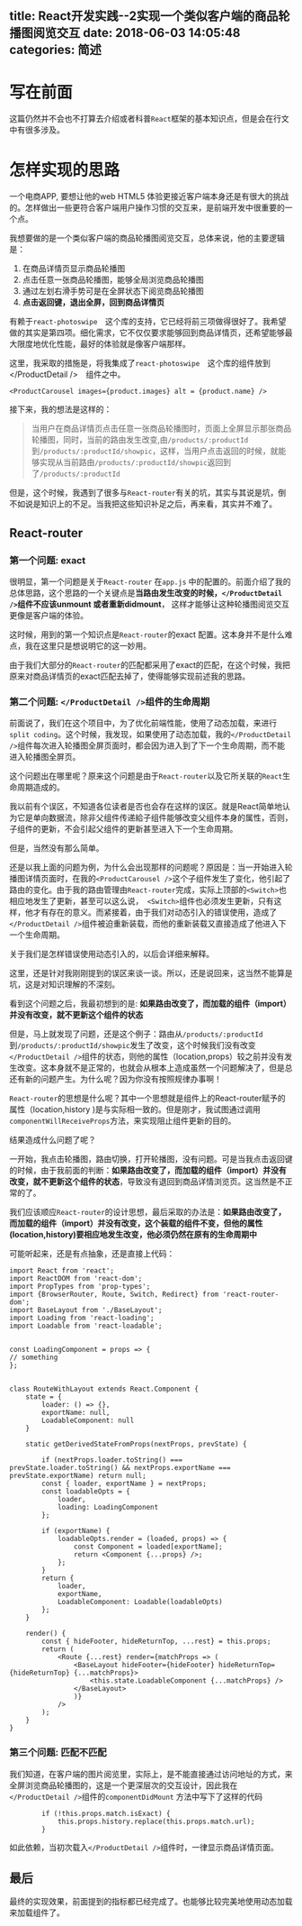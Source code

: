 title: React开发实践--2实现一个类似客户端的商品轮播图阅览交互
date: 2018-06-03 14:05:48
categories: 简述
  --- 


# 写在前面

这篇仍然并不会也不打算去介绍或者科普`React`框架的基本知识点，但是会在行文中有很多涉及。

# 怎样实现的思路

一个电商APP, 要想让他的web HTML5 体验更接近客户端本身还是有很大的挑战的。怎样做出一些更符合客户端用户操作习惯的交互来，是前端开发中很重要的一个点。

我想要做的是一个类似客户端的商品轮播图阅览交互，总体来说，他的主要逻辑是：

1.  在商品详情页显示商品轮播图
2. 点击任意一张商品轮播图，能够全局浏览商品轮播图
3. 通过左划右滑手势可是在全屏状态下阅览商品轮播图
4. **点击返回键，退出全屏，回到商品详情页**

有赖于`react-photoswipe`　这个库的支持，它已经将前三项做得很好了。我希望做的其实是第四项。细化需求，它不仅仅要求能够回到商品详情页，还希望能够最大限度地优化性能，最好的体验就是像客户端那样。

这里，我采取的措施是，将我集成了`react-photoswipe`　这个库的组件放到</ProductDetail />　组件之中。           

```
<ProductCarousel images={product.images} alt = {product.name} />
```

接下来，我的想法是这样的：

>当用户在商品详情页点击任意一张商品轮播图时，页面上全屏显示那张商品轮播图，同时，当前的路由发生改变,由`/products/:productId` 到`/products/:productId/showpic`，这样，当用户点击返回的时候，就能够实现从当前路由`/products/:productId/showpic`返回到了`/products/:productId`

但是，这个时候，我遇到了很多与`React-router`有关的坑，其实与其说是坑，倒不如说是知识上的不足。当我把这些知识补足之后，再来看，其实并不难了。

## React-router

### 第一个问题: exact

很明显，第一个问题是关于`React-router` 在`app.js` 中的配置的。前面介绍了我的总体思路，这个思路的一个关键点是**当路由发生改变的时候，`</ProductDetail />`组件不应该unmount 或者重新didmount**， 这样才能够让这种轮播图阅览交互更像是客户端的体验。

这时候，用到的第一个知识点是`React-router`的exact 配置。这本身并不是什么难点，我在这里只是想说明它的这一妙用。

由于我们大部分的`React-router`的匹配都采用了exact的匹配，在这个时候，我把原来对商品详情页的exact匹配去掉了，使得能够实现前述我的思路。

### 第二个问题: `</ProductDetail />`组件的生命周期

前面说了，我们在这个项目中，为了优化前端性能，使用了动态加载，来进行`split coding`。这个时候，我发现，如果使用了动态加载，我的`</ProductDetail />`组件每次进入轮播图全屏页面时，都会因为进入到了下一个生命周期，而不能进入轮播图全屏页。

这个问题出在哪里呢？原来这个问题是由于`React-router`以及它所关联的`React`生命周期造成的。

我以前有个误区，不知道各位读者是否也会存在这样的误区。就是React简单地认为它是单向数据流，除非父组件传递給子组件能够改变父组件本身的属性，否则，子组件的更新，不会引起父组件的更新甚至进入下一个生命周期。

但是，当然没有那么简单。

还是以我上面的问题为例，为什么会出现那样的问题呢？原因是：当一开始进入轮播图详情页面时，在我的`<ProductCarousel />`这个子组件发生了变化，他引起了路由的变化。由于我的路由管理由`React-router`完成，实际上顶部的` <Switch>
`也相应地发生了更新，甚至可以这么说，` <Switch>`组件也必须发生更新，只有这样，他才有存在的意义。而紧接着，由于我们对动态引入的错误使用，造成了`</ProductDetail />`组件被迫重新装载，而他的重新装载又直接造成了他进入下一个生命周期。

关于我们是怎样错误使用动态引入的，以后会详细来解释。

这里，还是针对我刚刚提到的误区来谈一谈。所以，还是说回来，这当然不能算是坑，这是对知识理解的不深刻。

看到这个问题之后，我最初想到的是: **如果路由改变了，而加载的组件（import）并没有改变，就不更新这个组件的状态**

但是，马上就发现了问题，还是这个例子：路由从`/products/:productId` 到`/products/:productId/showpic`发生了改变，这个时候我们没有改变`</ProductDetail />`组件的状态，则他的属性（location,props）较之前并没有发生改变。这本身就不是正常的，也就会从根本上造成虽然一个问题解决了，但是总还有新的问题产生。为什么呢？因为你没有按照规律办事啊！

`React-router`的思想是什么呢？其中一个思想就是组件上的React-router赋予的属性（location,history )是与实际相一致的。但是刚才，我试图通过调用 `componentWillReceiveProps`方法，来实现阻止组件更新的目的。

结果造成什么问题了呢？

一开始，我点击轮播图，路由切换，打开轮播图，没有问题。可是当我点击返回键的时候，由于我前面的判断：**如果路由改变了，而加载的组件（import）并没有改变，就不更新这个组件的状态**，导致没有退回到商品详情浏览页。这当然是不正常的了。

我们应该顺应`React-router`的设计思想，最后采取的办法是：**如果路由改变了，而加载的组件（import）并没有改变，这个装载的组件不变，但他的属性(location,history)要相应地发生改变，他必须仍然在原有的生命周期中**

可能听起来，还是有点抽象，还是直接上代码：

```
import React from 'react';
import ReactDOM from 'react-dom';
import PropTypes from 'prop-types';
import {BrowserRouter, Route, Switch, Redirect} from 'react-router-dom';
import BaseLayout from './BaseLayout';
import Loading from 'react-loading';
import Loadable from 'react-loadable';


const LoadingComponent = props => {
// something 
};


class RouteWithLayout extends React.Component {
    state = {
        loader: () => {},
        exportName: null,
        LoadableComponent: null
    }

    static getDerivedStateFromProps(nextProps, prevState) {
       
        if (nextProps.loader.toString() === prevState.loader.toString() && nextProps.exportName === prevState.exportName) return null;
        const { loader, exportName } = nextProps;
        const loadableOpts = {
            loader,
            loading: LoadingComponent
        };

        if (exportName) {
            loadableOpts.render = (loaded, props) => {
                const Component = loaded[exportName];
                return <Component {...props} />;
            };
        }
        return {
            loader,
            exportName,
            LoadableComponent: Loadable(loadableOpts)
        };
    }

    render() {
        const { hideFooter, hideReturnTop, ...rest} = this.props;
        return (
            <Route {...rest} render={matchProps => (
                <BaseLayout hideFooter={hideFooter} hideReturnTop={hideReturnTop} {...matchProps}>
                    <this.state.LoadableComponent {...matchProps} />
                </BaseLayout>
                )}
            />
        );
    }
}

```



### 第三个问题: 匹配不匹配

我们知道，在客户端的图片阅览里，实际上，是不能直接通过访问地址的方式，来全屏浏览商品轮播图的，这是一个更深层次的交互设计，因此我在`</ProductDetail />`组件的`componentDidMount` 方法中写下了这样的代码

```
        if (!this.props.match.isExact) {
            this.props.history.replace(this.props.match.url);
        }
```
如此依赖，当初次载入`</ProductDetail />`组件时，一律显示商品详情页面。

## 最后

最终的实现效果，前面提到的指标都已经完成了。也能够比较完美地使用动态加载来加载组件了。

